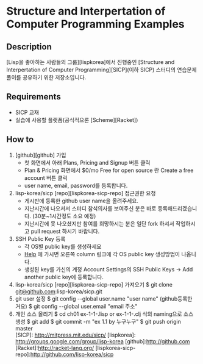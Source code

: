 Structure and Interpertation of Computer Programming Examples
=======================================


Description
----------
[Lisp을 좋아하는 사람들의 그룹][lispkorea]에서 진행중인 [Structure and Interpertation of
Computer Programming][SICP](이하 SICP) 스터디의 연습문제 풀이를 공유하기 위한 저장소입니다.

Requirements
-----------
 * SICP 교재
 * 실습에 사용할 플랫폼(공식적으론 [Scheme][Racket])
 
How to
------
 1. [github][github] 가입
    * 첫 화면에서 아래 Plans, Pricing and Signup 버튼 클릭
    * Plan & Pricing 화면에서 $0/mo Free for open source 란 Create a free account 버튼 클릭
    * user name, email, password를 등록합니다. 
 2. lisp-korea/sicp [repo][lispkorea-sicp-repo] 접근권한 요청
    * 게시판에 등록한 github user name을 올려주세요.
    * 지난시간에 나오셔서 스터디 참석의사를 보여주신 분은 바로
      등록해드리겠습니다. (30분~1시간정도 소요 예정) 
    * 지난시간에 못 나오셨지만 참여를 희망하시는 분은 일단 fork 하셔서 작업하시고 pull request 하시기 바랍니다.
 3. SSH Public Key 등록
    * 각 OS별 public key를 생성하세요
    * [Help](http://help.github.com/) 에 가시면 오른쪽 column 링크에 각 OS
	public key 생성방법이 나옵니다.
    * 생성된 key를 가신의 계정 Account Settings의 SSH Public Keys ->
       Add another public key에 등록합니다. 
 4. lisp-korea/sicp [repo][lispkorea-sicp-repo] 가져오기
          $ git clone git@github.com:lisp-korea/sicp.git
 5. git user 설정
          $ git config --global user.name "user name" (github등록한 거요)
          $ git config --global user.email "email 주소"
 6. 개인 소스 올리기
          $ cd ch01
          ex-1-1-<id>.lisp or ex-1-1-<id>.clj 식의 naming으로 소스 생성
          $ git add <filename>
          $ git commit -m "ex 1.1 by 누구누구"
          $ git push origin master    
[SICP]: http://mitpress.mit.edu/sicp/
[lispkorea]: http://groups.google.com/group/lisp-korea
[github]:http://github.com
[Racket]:http://racket-lang.org/
[lispkorea-sicp-repo]:http://github.com/lisp-korea/sicp
